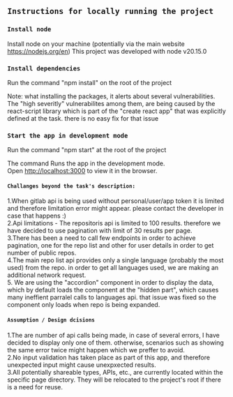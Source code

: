 ## `Instructions for locally running the project`

### `Install node`
Install node on your machine
(potentially via the main website https://nodejs.org/en)
This project was developed with node v20.15.0

### `Install dependencies`
Run the command "npm install" on the root of the project

Note: what installing the packages, it alerts about several vulnerabilities.
The "high severitly" vulnerabilites among them, are being caused by the react-script library which is part of the "create react app" that was explicitly defined at the task. there is no easy fix for that issue

### `Start the app in development mode`
Run the command "npm start" at the root of the project

The command Runs the app in the development mode.\
Open [http://localhost:3000](http://localhost:3000) to view it in the browser.





#### `Challanges beyond the task's description:`
1.When gitlab api is being used without personal/user/app token it is limited and therefore limitation error might appear. please contact the developer in case that happens :)  
2.Api limitations - The repositoris api is limited to 100 results. therefore we have decided to use pagination with limit of 30 results per page.  
3.There has been a need to call few endpoints in order to achieve pagination, one for the repo list and other for user details in order to get number of public repos.  
4.The main repo list api provides only a single language (probably the most used) from the repo.
in order to get all languages used, we are making an additional network request.  
5. We are using the "accordion" component in order to display the data, which by default loads the component at the "hidden part", which causes many ineffient parralel calls to languages api. that issue was fixed so the component only loads when repo is being expanded.

#### `Assumption / Design dcisions`
1.The are number of api calls being made, in case of several errors, I have decided to display only one of them. otherwise, scenarios such as showing the same error twice might happen which we preffer to avoid.  
2.No input validation has taken place as part of this app, and therefore unexpected input might cause unexpxected results.  
3.All potentially shareable types, APIs, etc., are currently located within the specific page directory. They will be relocated to the project's root if there is a need for reuse.